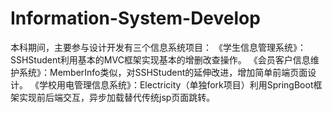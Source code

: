 # Information-System-Develop

本科期间，主要参与设计开发有三个信息系统项目：
  《学生信息管理系统》：SSHStudent利用基本的MVC框架实现基本的增删改查操作。
  《会员客户信息维护系统》：MemberInfo类似，对SSHStudent的延伸改进，增加简单前端页面设计。
  《学校用电管理信息系统》：Electricity（单独fork项目）利用SpringBoot框架实现前后端交互，异步加载替代传统jsp页面跳转。
